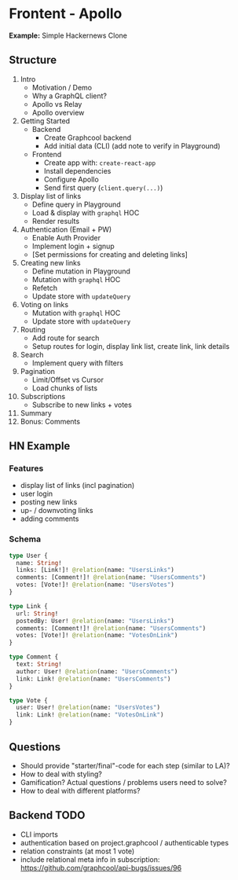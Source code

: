 # Frontent - Apollo

**Example:** Simple Hackernews Clone

## Structure

1. Intro
    - Motivation / Demo
    - Why a GraphQL client?
    - Apollo vs Relay
    - Apollo overview
2. Getting Started
    - Backend
        - Create Graphcool backend 
        - Add initial data (CLI) (add note to verify in Playground)
    - Frontend
        - Create app with: `create-react-app`
        - Install dependencies
        - Configure Apollo
        - Send first query (`client.query(...)`)
3. Display list of links
    - Define query in Playground
    - Load & display with `graphql` HOC
    - Render results
4. Authentication (Email + PW)
    - Enable Auth Provider
    - Implement login + signup
    - [Set permissions for creating and deleting links]
5. Creating new links
    - Define mutation in Playground
    - Mutation with `graphql` HOC
    - Refetch
    - Update store with `updateQuery`
6. Voting on links
    - Mutation with `graphql` HOC
    - Update store with `updateQuery`
7. Routing
    - Add route for search 
    - Setup routes for login, display link list, create link, link details
8. Search 
    - Implement query with filters 
9. Pagination
    - Limit/Offset vs Cursor 
    - Load chunks of lists
10. Subscriptions
    - Subscribe to new links + votes
12. Summary 
13. Bonus: Comments


## HN Example

### Features

- display list of links (incl pagination)
- user login
- posting new links
- up- / downvoting links
- adding comments


### Schema

```graphql
type User {
  name: String!
  links: [Link!]! @relation(name: "UsersLinks")
  comments: [Comment!]! @relation(name: "UsersComments")
  votes: [Vote!]! @relation(name: "UsersVotes")
}

type Link { 
  url: String!
  postedBy: User! @relation(name: "UsersLinks")
  comments: [Comment!]! @relation(name: "UsersComments")
  votes: [Vote!]! @relation(name: "VotesOnLink")
}

type Comment {
  text: String!
  author: User! @relation(name: "UsersComments")
  link: Link! @relation(name: "UsersComments")
}

type Vote {
  user: User! @relation(name: "UsersVotes")
  link: Link! @relation(name: "VotesOnLink")
}
```

## Questions

- Should provide "starter/final"-code for each step (similar to LA)?
- How to deal with styling?
- Gamification? Actual questions / problems users need to solve?
- How to deal with different platforms?


## Backend TODO

- CLI imports
- authentication based on project.graphcool / authenticable types
- relation constraints (at most 1 vote)
- include relational meta info in subscription: https://github.com/graphcool/api-bugs/issues/96




